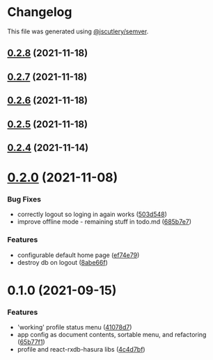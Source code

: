 # Changelog

This file was generated using [@jscutlery/semver](https://github.com/jscutlery/semver).

## [0.2.8](https://github.com/platyplus/platydev/compare/ui-profile@0.2.7...ui-profile@0.2.8) (2021-11-18)



## [0.2.7](https://github.com/platyplus/platydev/compare/ui-profile@0.2.6...ui-profile@0.2.7) (2021-11-18)



## [0.2.6](https://github.com/platyplus/platydev/compare/ui-profile@0.2.5...ui-profile@0.2.6) (2021-11-18)



## [0.2.5](https://github.com/platyplus/platydev/compare/ui-profile@0.2.4...ui-profile@0.2.5) (2021-11-18)



## [0.2.4](https://github.com/platyplus/platydev/compare/ui-profile@0.2.3...ui-profile@0.2.4) (2021-11-14)

# [0.2.0](https://github.com/platyplus/platydev/compare/ui-profile@0.1.0...ui-profile@0.2.0) (2021-11-08)

### Bug Fixes

- correctly logout so loging in again works ([503d548](https://github.com/platyplus/platydev/commit/503d548f34821beaaa0c7dbe882368d346c82861))
- improve offline mode - remaining stuff in todo.md ([685b7e7](https://github.com/platyplus/platydev/commit/685b7e7fd7ecb5b0f1353211ab2186bd2ec0129e))

### Features

- configurable default home page ([ef74e79](https://github.com/platyplus/platydev/commit/ef74e79a8e84967c32a371bb1d463ee55043bbb3))
- destroy db on logout ([8abe66f](https://github.com/platyplus/platydev/commit/8abe66f61e688dca373368ba0d19ed554ff9afa0))

# 0.1.0 (2021-09-15)

### Features

- 'working' profile status menu ([41078d7](https://github.com/platyplus/platyplus/commit/41078d79e6d770a814d61b688ef236c75dcf0782))
- app config as document contents, sortable menu, and refactoring ([65b77f1](https://github.com/platyplus/platyplus/commit/65b77f1db86f93df601f8d31d014124dc104833c))
- profile and react-rxdb-hasura libs ([4c4d7bf](https://github.com/platyplus/platyplus/commit/4c4d7bf9656b6d8ed2ef7a1ca4817127365d7caf))
